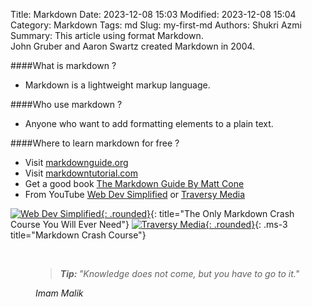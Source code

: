 Title: Markdown
Date: 2023-12-08 15:03
Modified: 2023-12-08 15:04
Category: Markdown
Tags: md
Slug: my-first-md
Authors: Shukri Azmi
Summary: This article using format Markdown. <br>
    John Gruber and Aaron Swartz created Markdown in 2004.

####What is markdown ?
- Markdown is a lightweight markup language.

####Who use markdown ?
- Anyone who want to add formatting elements to a plain text.

####Where to learn markdown for free ?
- Visit [markdownguide.org](https://www.markdownguide.org/getting-started/)
- Visit [markdowntutorial.com](https://www.markdowntutorial.com/)
- Get a good book [The Markdown Guide By Matt Cone](https://www.markdownguide.org/book/)
- From YouTube [Web Dev Simplified](https://www.youtube.com/watch?v=_PPWWRV6gbA) or [Traversy Media](https://www.youtube.com/watch?v=HUBNt18RFbo)


[![Web Dev Simplified](https://img.youtube.com/vi/_PPWWRV6gbA/0.jpg){: .rounded}](https://www.youtube.com/watch?v=_PPWWRV6gbA){: title="The Only Markdown Crash Course You Will Ever Need"}
[![Traversy Media](https://img.youtube.com/vi/HUBNt18RFbo/0.jpg){: .rounded}](https://www.youtube.com/embed/HUBNt18RFbo){: .ms-3 title="Markdown Crash Course"}

<br>
<figure class="border-start border-primary border-5 col-md-6">
  <blockquote class="blockquote">
    <i class="bi bi-lightbulb text-primary ms-2"><strong>Tip: </strong>"Knowledge does not come, but you have to go to it."</i>
  </blockquote>
  <figcaption class="blockquote-footer text-end me-5">
    <cite title="Imam Malik">Imam Malik</cite>
  </figcaption>
</figure>